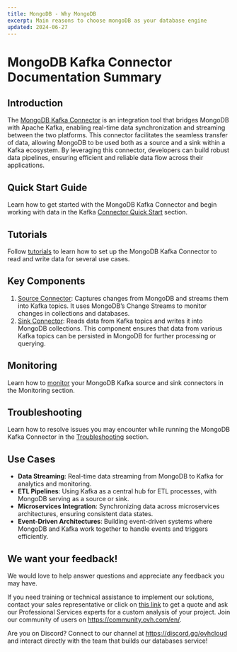 ```yaml
---
title: MongoDB - Why MongoDB
excerpt: Main reasons to choose mongoDB as your database engine
updated: 2024-06-27
---
```


# MongoDB Kafka Connector Documentation Summary

## Introduction
The [MongoDB Kafka Connector](https://www.mongodb.com/docs/kafka-connector/current/#mongodb-kafka-connector) is an integration tool that bridges MongoDB with Apache Kafka, enabling real-time data synchronization and streaming between the two platforms. This connector facilitates the seamless transfer of data, allowing MongoDB to be used both as a source and a sink within a Kafka ecosystem. By leveraging this connector, developers can build robust data pipelines, ensuring efficient and reliable data flow across their applications.

## Quick Start Guide
Learn how to get started with the MongoDB Kafka Connector and begin working with data in the Kafka [Connector Quick Start](https://www.mongodb.com/docs/kafka-connector/current/quick-start/#std-label-kafka-quick-start) section.

## Tutorials
Follow [tutorials](https://www.mongodb.com/docs/kafka-connector/current/tutorials/#std-label-kafka-connector-tutorials) to learn how to set up the MongoDB Kafka Connector to read and write data for several use cases.

## Key Components
1. [Source Connector](https://www.mongodb.com/docs/kafka-connector/current/source-connector/#source-connector): Captures changes from MongoDB and streams them into Kafka topics. It uses MongoDB’s Change Streams to monitor changes in collections and databases.
2. [Sink Connector](https://www.mongodb.com/docs/kafka-connector/current/sink-connector/#std-label-kafka-sink-overview): Reads data from Kafka topics and writes it into MongoDB collections. This component ensures that data from various Kafka topics can be persisted in MongoDB for further processing or querying.

## Monitoring
Learn how to [monitor](https://www.mongodb.com/docs/kafka-connector/current/monitoring/#std-label-kafka-monitoring) your MongoDB Kafka source and sink connectors in the Monitoring section.

## Troubleshooting
Learn how to resolve issues you may encounter while running the MongoDB Kafka Connector in the [Troubleshooting](https://www.mongodb.com/docs/kafka-connector/current/troubleshooting/#std-label-kafka-troubleshooting) section.

## Use Cases
- **Data Streaming**: Real-time data streaming from MongoDB to Kafka for analytics and monitoring.
- **ETL Pipelines**: Using Kafka as a central hub for ETL processes, with MongoDB serving as a source or sink.
- **Microservices Integration**: Synchronizing data across microservices architectures, ensuring consistent data states.
- **Event-Driven Architectures**: Building event-driven systems where MongoDB and Kafka work together to handle events and triggers efficiently.

## We want your feedback!

We would love to help answer questions and appreciate any feedback you may have.

If you need training or technical assistance to implement our solutions, contact your sales representative or click on [this link](https://www.ovhcloud.com/en-gb/professional-services/) to get a quote and ask our Professional Services experts for a custom analysis of your project. Join our community of users on <https://community.ovh.com/en/>.

Are you on Discord? Connect to our channel at <https://discord.gg/ovhcloud> and interact directly with the team that builds our databases service!
